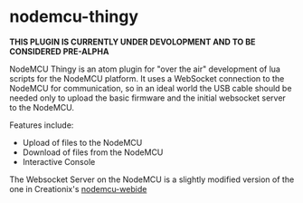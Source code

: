 # nodemcu-thingy

**THIS PLUGIN IS CURRENTLY UNDER DEVOLOPMENT AND TO BE CONSIDERED PRE-ALPHA**
 
NodeMCU Thingy is an atom plugin for "over the air" development of lua scripts for the NodeMCU platform.
It uses a WebSocket connection to the NodeMCU for communication, so in an ideal world the USB cable should 
be needed only to upload the basic firmware and the initial websocket server to the NodeMCU.

Features include:
* Upload of files to the NodeMCU
* Download of files from the NodeMCU
* Interactive Console
 
The Websocket Server on the NodeMCU is a slightly modified version of the one in Creationix's
[nodemcu-webide](https://github.com/creationix/nodemcu-webide)
 
